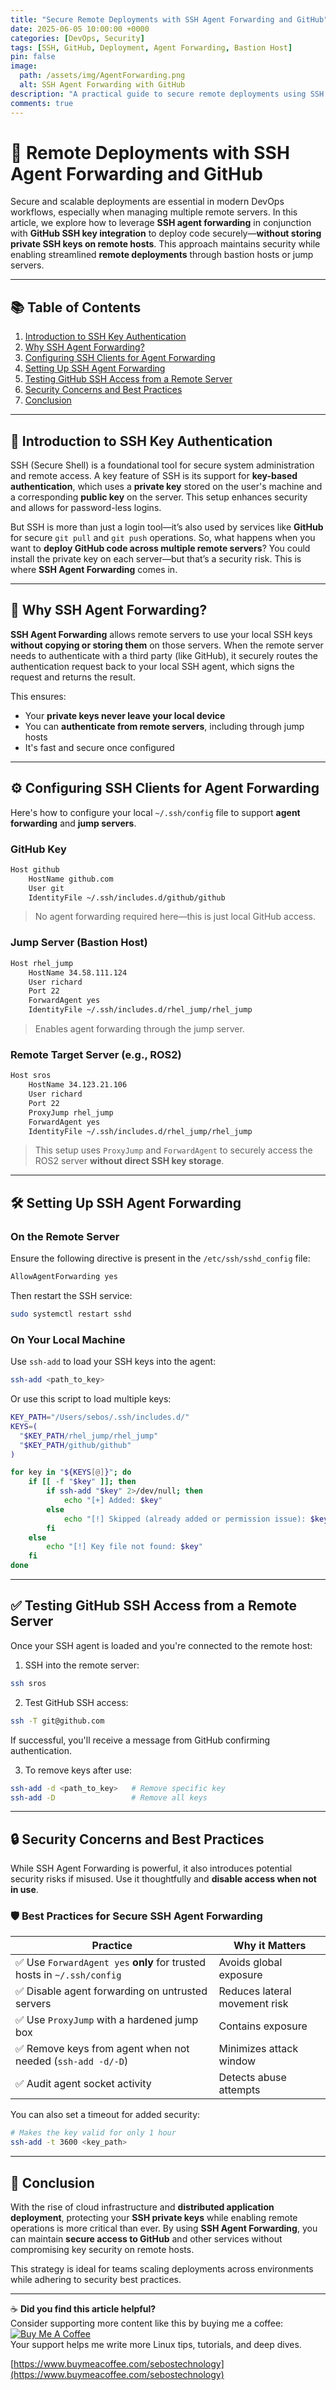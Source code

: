 ```yaml
---
title: "Secure Remote Deployments with SSH Agent Forwarding and GitHub"
date: 2025-06-05 10:00:00 +0000
categories: [DevOps, Security]
tags: [SSH, GitHub, Deployment, Agent Forwarding, Bastion Host]
pin: false
image:
  path: /assets/img/AgentForwarding.png
  alt: SSH Agent Forwarding with GitHub
description: "A practical guide to secure remote deployments using SSH Agent Forwarding and GitHub SSH key integration—no private key exposure on remote hosts."
comments: true
---
```


# 🚀 Remote Deployments with SSH Agent Forwarding and GitHub

Secure and scalable deployments are essential in modern DevOps workflows, especially when managing multiple remote servers. In this article, we explore how to leverage **SSH agent forwarding** in conjunction with **GitHub SSH key integration** to deploy code securely—**without storing private SSH keys on remote hosts**. This approach maintains security while enabling streamlined **remote deployments** through bastion hosts or jump servers.

---

## 📚 Table of Contents

1. [Introduction to SSH Key Authentication](#introduction-to-ssh-key-authentication)
2. [Why SSH Agent Forwarding?](#why-ssh-agent-forwarding)
3. [Configuring SSH Clients for Agent Forwarding](#configuring-ssh-clients-for-agent-forwarding)
4. [Setting Up SSH Agent Forwarding](#setting-up-ssh-agent-forwarding)
5. [Testing GitHub SSH Access from a Remote Server](#testing-github-ssh-access-from-a-remote-server)
6. [Security Concerns and Best Practices](#security-concerns-and-best-practices)
7. [Conclusion](#conclusion)

---

## 🔐 Introduction to SSH Key Authentication

SSH (Secure Shell) is a foundational tool for secure system administration and remote access. A key feature of SSH is its support for **key-based authentication**, which uses a **private key** stored on the user's machine and a corresponding **public key** on the server. This setup enhances security and allows for password-less logins.

But SSH is more than just a login tool—it’s also used by services like **GitHub** for secure `git pull` and `git push` operations. So, what happens when you want to **deploy GitHub code across multiple remote servers**? You could install the private key on each server—but that’s a security risk. This is where **SSH Agent Forwarding** comes in.

---

## 🔄 Why SSH Agent Forwarding?

**SSH Agent Forwarding** allows remote servers to use your local SSH keys **without copying or storing them** on those servers. When the remote server needs to authenticate with a third party (like GitHub), it securely routes the authentication request back to your local SSH agent, which signs the request and returns the result.

This ensures:

* Your **private keys never leave your local device**
* You can **authenticate from remote servers**, including through jump hosts
* It's fast and secure once configured

---

## ⚙️ Configuring SSH Clients for Agent Forwarding

Here's how to configure your local `~/.ssh/config` file to support **agent forwarding** and **jump servers**.

### GitHub Key

```bash
Host github
    HostName github.com
    User git
    IdentityFile ~/.ssh/includes.d/github/github
```

> No agent forwarding required here—this is just local GitHub access.

### Jump Server (Bastion Host)

```bash
Host rhel_jump
    HostName 34.58.111.124
    User richard
    Port 22
    ForwardAgent yes
    IdentityFile ~/.ssh/includes.d/rhel_jump/rhel_jump
```

> Enables agent forwarding through the jump server.

### Remote Target Server (e.g., ROS2)

```bash
Host sros
    HostName 34.123.21.106
    User richard
    Port 22
    ProxyJump rhel_jump
    ForwardAgent yes
    IdentityFile ~/.ssh/includes.d/rhel_jump/rhel_jump
```

> This setup uses `ProxyJump` and `ForwardAgent` to securely access the ROS2 server **without direct SSH key storage**.

---

## 🛠️ Setting Up SSH Agent Forwarding

### On the Remote Server

Ensure the following directive is present in the `/etc/ssh/sshd_config` file:

```bash
AllowAgentForwarding yes
```

Then restart the SSH service:

```bash
sudo systemctl restart sshd
```

### On Your Local Machine

Use `ssh-add` to load your SSH keys into the agent:

```bash
ssh-add <path_to_key>
```

Or use this script to load multiple keys:

```bash
KEY_PATH="/Users/sebos/.ssh/includes.d/"
KEYS=(
  "$KEY_PATH/rhel_jump/rhel_jump"
  "$KEY_PATH/github/github"
)

for key in "${KEYS[@]}"; do
    if [[ -f "$key" ]]; then
        if ssh-add "$key" 2>/dev/null; then
            echo "[+] Added: $key"
        else
            echo "[!] Skipped (already added or permission issue): $key"
        fi
    else
        echo "[!] Key file not found: $key"
    fi
done
```

---

## ✅ Testing GitHub SSH Access from a Remote Server

Once your SSH agent is loaded and you're connected to the remote host:

1. SSH into the remote server:

```bash
ssh sros
```

2. Test GitHub SSH access:

```bash
ssh -T git@github.com
```

If successful, you'll receive a message from GitHub confirming authentication.

3. To remove keys after use:

```bash
ssh-add -d <path_to_key>   # Remove specific key
ssh-add -D                 # Remove all keys
```

---

## 🔒 Security Concerns and Best Practices

While SSH Agent Forwarding is powerful, it also introduces potential security risks if misused. Use it thoughtfully and **disable access when not in use**.

### 🛡️ Best Practices for Secure SSH Agent Forwarding

| Practice                                                               | Why it Matters                |
| ---------------------------------------------------------------------- | ----------------------------- |
| ✅ Use `ForwardAgent yes` **only** for trusted hosts in `~/.ssh/config` | Avoids global exposure        |
| ✅ Disable agent forwarding on untrusted servers                        | Reduces lateral movement risk |
| ✅ Use `ProxyJump` with a hardened jump box                             | Contains exposure             |
| ✅ Remove keys from agent when not needed (`ssh-add -d/-D`)             | Minimizes attack window       |
| ✅ Audit agent socket activity                                          | Detects abuse attempts        |

You can also set a timeout for added security:

```bash
# Makes the key valid for only 1 hour
ssh-add -t 3600 <key_path>
```

---

## 🧩 Conclusion

With the rise of cloud infrastructure and **distributed application deployment**, protecting your **SSH private keys** while enabling remote operations is more critical than ever. By using **SSH Agent Forwarding**, you can maintain **secure access to GitHub** and other services without compromising key security on remote hosts.

This strategy is ideal for teams scaling deployments across environments while adhering to security best practices.

---

☕ **Did you find this article helpful?**  
Consider supporting more content like this by buying me a coffee:  
[![Buy Me A Coffee](https://img.shields.io/badge/Buy%20Me%20A%20Coffee-Donate-yellow)](https://www.buymeacoffee.com/sebostechnology)  
Your support helps me write more Linux tips, tutorials, and deep dives.

[https://www.buymeacoffee.com/sebostechnology](https://www.buymeacoffee.com/sebostechnology)
